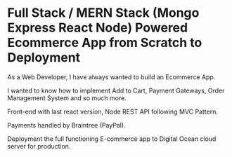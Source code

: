 # Full Stack / MERN Stack (Mongo Express React Node) Powered Ecommerce App from Scratch to Deployment

As a Web Developer, I have always wanted to build an Ecommerce App.

I wanted to know how to implement Add to Cart, Payment Gateways, Order Management System and so much more.

Front-end with last react version, Node REST API following MVC Pattern.

Payments handled by Braintree (PayPal).

Deployment the full functioning E-commerce app to Digital Ocean cloud server for production.
